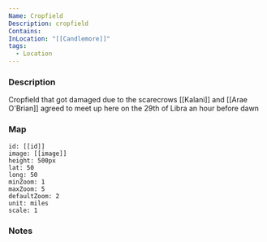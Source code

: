 ```yaml
---
Name: Cropfield
Description: cropfield
Contains: 
InLocation: "[[Candlemore]]"
tags:
  - Location
---
```



### Description
Cropfield that got damaged due to the scarecrows
[[Kalani]] and [[Arae O'Brian]] agreed to meet up here on the 29th of Libra an hour before dawn


### Map
```leaflet
id: [[id]]
image: [[image]]
height: 500px
lat: 50
long: 50
minZoom: 1
maxZoom: 5
defaultZoom: 2
unit: miles
scale: 1
```


### Notes

